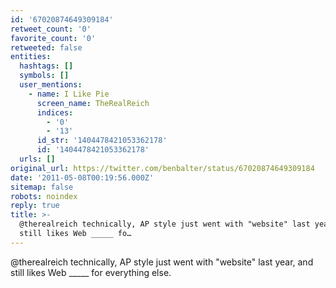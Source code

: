 ```yaml
---
id: '67020874649309184'
retweet_count: '0'
favorite_count: '0'
retweeted: false
entities:
  hashtags: []
  symbols: []
  user_mentions:
    - name: I Like Pie
      screen_name: TheRealReich
      indices:
        - '0'
        - '13'
      id_str: '1404478421053362178'
      id: '1404478421053362178'
  urls: []
original_url: https://twitter.com/benbalter/status/67020874649309184
date: '2011-05-08T00:19:56.000Z'
sitemap: false
robots: noindex
reply: true
title: >-
  @therealreich technically, AP style just went with "website" last year, and
  still likes Web _____ fo…
---
```


@therealreich technically, AP style just went with "website" last year, and still likes Web _____ for everything else.